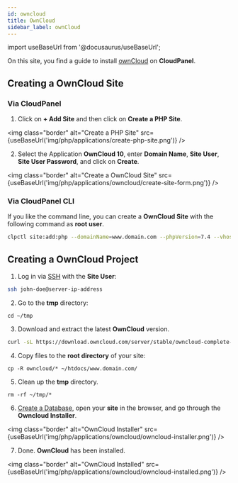 ```yaml
---
id: owncloud
title: OwnCloud
sidebar_label: ownCloud
---
```


import useBaseUrl from '@docusaurus/useBaseUrl';

On this site, you find a guide to install [ownCloud](https://owncloud.com/) on **CloudPanel**.

## Creating a OwnCloud Site

### Via CloudPanel

1. Click on **+ Add Site** and then click on **Create a PHP Site**.

<img class="border" alt="Create a PHP Site" src={useBaseUrl('img/php/applications/create-php-site.png')} />

2. Select the Application **OwnCloud 10**, enter **Domain Name**, **Site User**, **Site User Password**, and click on **Create**.

<img class="border" alt="Create a OwnCloud Site" src={useBaseUrl('img/php/applications/owncloud/create-site-form.png')} />

### Via CloudPanel CLI

If you like the command line, you can create a **OwnCloud Site** with the following command as **root user**.

```bash
clpctl site:add:php --domainName=www.domain.com --phpVersion=7.4 --vhostTemplate='OwnCloud 10' --siteUser='john-doe' --siteUserPassword='!secretPassword!'
```

## Creating a OwnCloud Project

1. Log in via [SSH](../../../frontend-area/ssh-ftp/#ssh-login) with the **Site User**:

```bash
ssh john-doe@server-ip-address
```

2. Go to the **tmp** directory:

```
cd ~/tmp
```

3. Download and extract the latest **OwnCloud** version.

```bash
curl -sL https://download.owncloud.com/server/stable/owncloud-complete-latest.tar.bz2 | tar xfj -
```

4. Copy files to the **root directory** of your site:

```
cp -R owncloud/* ~/htdocs/www.domain.com/
```

5. Clean up the **tmp** directory.

```
rm -rf ~/tmp/*
```

6. [Create a Database](../../../frontend-area/databases/#adding-a-database), open your **site** in the browser, and go through the **Owncloud Installer**.

<img class="border" alt="OwnCloud Installer" src={useBaseUrl('img/php/applications/owncloud/owncloud-installer.png')} />

7. Done. **OwnCloud** has been installed.

<img class="border" alt="OwnCloud Installed" src={useBaseUrl('img/php/applications/owncloud/owncloud-installed.png')} />